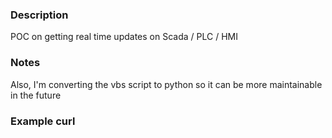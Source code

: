 ### Description
POC on getting real time updates on Scada / PLC / HMI 

### Notes
Also, I'm converting the vbs script to python so it can be more maintainable in the future

### Example curl